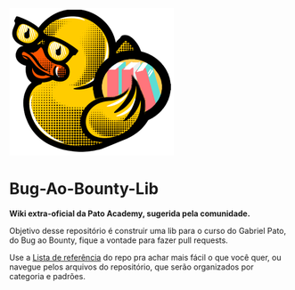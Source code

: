 ![patoLib.png](/assets/repo_screenshots/patoLogoLib.png)
# Bug-Ao-Bounty-Lib
**Wiki extra-oficial da Pato Academy, sugerida pela comunidade.**

Objetivo desse repositório é construir uma lib para o curso do Gabriel Pato, do Bug ao Bounty, fique a vontade para fazer pull requests.

Use a [Lista de referência](https://github.com/danielrdrigues/Bug-Ao-Bounty-Lib/blob/main/map.md) do repo pra achar mais fácil o que você quer, ou navegue pelos arquivos do repositório, que serão organizados por categoria e padrões.
